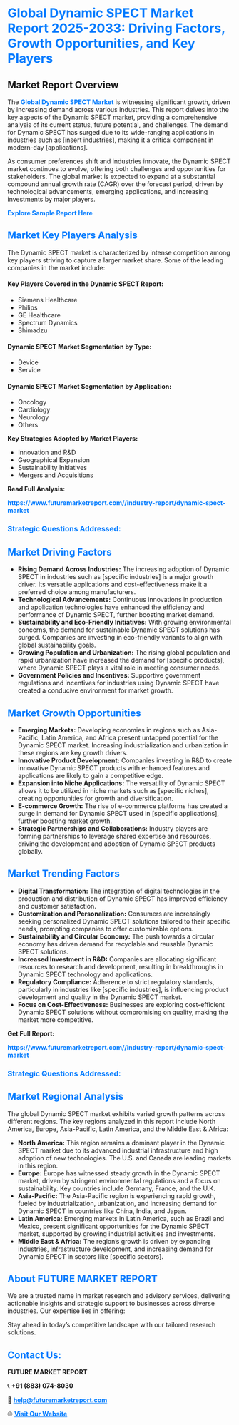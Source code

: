 <h1 style="color: #007BFF;">Global Dynamic SPECT Market Report 2025-2033: Driving Factors, Growth Opportunities, and Key Players</h1>

<section id="overview">
<h2>Market Report Overview</h2>
<p>The <a href="https://www.futuremarketreport.com//industry-report/dynamic-spect-market" style="color: #007BFF; text-decoration: none;"><strong>Global Dynamic SPECT Market</strong></a> is witnessing significant growth, driven by increasing demand across various industries. This report delves into the key aspects of the Dynamic SPECT market, providing a comprehensive analysis of its current status, future potential, and challenges. The demand for Dynamic SPECT has surged due to its wide-ranging applications in industries such as [insert industries], making it a critical component in modern-day [applications].</p>
<p>As consumer preferences shift and industries innovate, the Dynamic SPECT market continues to evolve, offering both challenges and opportunities for stakeholders. The global market is expected to expand at a substantial compound annual growth rate (CAGR) over the forecast period, driven by technological advancements, emerging applications, and increasing investments by major players.</p>
</section>

<section id="overview">
<p><a href="https://www.futuremarketreport.com//request-sample/reportId=76984" style="color: #007BFF; text-decoration: none;"><strong>Explore Sample Report Here</strong></a></p>
</section>

<section id="key-players">
<h2 style="color: #007BFF;">Market Key Players Analysis</h2>
<p>The Dynamic SPECT market is characterized by intense competition among key players striving to capture a larger market share. Some of the leading companies in the market include:</p>
<h4>Key Players Covered in the Dynamic SPECT Report:</h4>
<ul><li>Siemens Healthcare</li><li>Philips</li><li>GE Healthcare</li><li>Spectrum Dynamics</li><li>Shimadzu</li></ul>
<h4>Dynamic SPECT Market Segmentation by Type:</h4>
<ul><li>Device</li><li>Service</li></ul>

<h4>Dynamic SPECT Market Segmentation by Application:</h4>
<ul><li>Oncology</li><li>Cardiology</li><li>Neurology</li><li>Others</li></ul>
<p><strong>Key Strategies Adopted by Market Players:</strong></p>
<ul>
<li>Innovation and R&D</li>
<li>Geographical Expansion</li>
<li>Sustainability Initiatives</li>
<li>Mergers and Acquisitions</li>
</ul>
</section>

<section>
<p><strong>Read Full Analysis: </strong></p><a href="https://www.futuremarketreport.com//industry-report/dynamic-spect-market" style="color: #007BFF; text-decoration: none;"><strong>https://www.futuremarketreport.com//industry-report/dynamic-spect-market</strong></a>
<h3 style="color: #007BFF;">Strategic Questions Addressed:</h3>
</section>

<section id="driving-factors">
<h2 style="color: #007BFF;">Market Driving Factors</h2>
<ul>
<li><strong>Rising Demand Across Industries:</strong> The increasing adoption of Dynamic SPECT in industries such as [specific industries] is a major growth driver. Its versatile applications and cost-effectiveness make it a preferred choice among manufacturers.</li>
<li><strong>Technological Advancements:</strong> Continuous innovations in production and application technologies have enhanced the efficiency and performance of Dynamic SPECT, further boosting market demand.</li>
<li><strong>Sustainability and Eco-Friendly Initiatives:</strong> With growing environmental concerns, the demand for sustainable Dynamic SPECT solutions has surged. Companies are investing in eco-friendly variants to align with global sustainability goals.</li>
<li><strong>Growing Population and Urbanization:</strong> The rising global population and rapid urbanization have increased the demand for [specific products], where Dynamic SPECT plays a vital role in meeting consumer needs.</li>
<li><strong>Government Policies and Incentives:</strong> Supportive government regulations and incentives for industries using Dynamic SPECT have created a conducive environment for market growth.</li>
</ul>
</section>

<section id="growth-opportunities">
<h2 style="color: #007BFF;">Market Growth Opportunities</h2>
<ul>
<li><strong>Emerging Markets:</strong> Developing economies in regions such as Asia-Pacific, Latin America, and Africa present untapped potential for the Dynamic SPECT market. Increasing industrialization and urbanization in these regions are key growth drivers.</li>
<li><strong>Innovative Product Development:</strong> Companies investing in R&D to create innovative Dynamic SPECT products with enhanced features and applications are likely to gain a competitive edge.</li>
<li><strong>Expansion into Niche Applications:</strong> The versatility of Dynamic SPECT allows it to be utilized in niche markets such as [specific niches], creating opportunities for growth and diversification.</li>
<li><strong>E-commerce Growth:</strong> The rise of e-commerce platforms has created a surge in demand for Dynamic SPECT used in [specific applications], further boosting market growth.</li>
<li><strong>Strategic Partnerships and Collaborations:</strong> Industry players are forming partnerships to leverage shared expertise and resources, driving the development and adoption of Dynamic SPECT products globally.</li>
</ul>
</section>

<section id="trending-factors">
<h2 style="color: #007BFF;">Market Trending Factors</h2>
<ul>
<li><strong>Digital Transformation:</strong> The integration of digital technologies in the production and distribution of Dynamic SPECT has improved efficiency and customer satisfaction.</li>
<li><strong>Customization and Personalization:</strong> Consumers are increasingly seeking personalized Dynamic SPECT solutions tailored to their specific needs, prompting companies to offer customizable options.</li>
<li><strong>Sustainability and Circular Economy:</strong> The push towards a circular economy has driven demand for recyclable and reusable Dynamic SPECT solutions.</li>
<li><strong>Increased Investment in R&D:</strong> Companies are allocating significant resources to research and development, resulting in breakthroughs in Dynamic SPECT technology and applications.</li>
<li><strong>Regulatory Compliance:</strong> Adherence to strict regulatory standards, particularly in industries like [specific industries], is influencing product development and quality in the Dynamic SPECT market.</li>
<li><strong>Focus on Cost-Effectiveness:</strong> Businesses are exploring cost-efficient Dynamic SPECT solutions without compromising on quality, making the market more competitive.</li>
</ul>
</section>

<section>
<p><strong>Get Full Report: </strong></p><a href="https://www.futuremarketreport.com//industry-report/dynamic-spect-market" style="color: #007BFF; text-decoration: none;"><strong>https://www.futuremarketreport.com//industry-report/dynamic-spect-market</strong></a>
<h3 style="color: #007BFF;">Strategic Questions Addressed:</h3>
</section>


<section id="regional-analysis">
<h2 style="color: #007BFF;">Market Regional Analysis</h2>
<p>The global Dynamic SPECT market exhibits varied growth patterns across different regions. The key regions analyzed in this report include North America, Europe, Asia-Pacific, Latin America, and the Middle East & Africa:</p>
<ul>
<li><strong>North America:</strong> This region remains a dominant player in the Dynamic SPECT market due to its advanced industrial infrastructure and high adoption of new technologies. The U.S. and Canada are leading markets in this region.</li>
<li><strong>Europe:</strong> Europe has witnessed steady growth in the Dynamic SPECT market, driven by stringent environmental regulations and a focus on sustainability. Key countries include Germany, France, and the U.K.</li>
<li><strong>Asia-Pacific:</strong> The Asia-Pacific region is experiencing rapid growth, fueled by industrialization, urbanization, and increasing demand for Dynamic SPECT in countries like China, India, and Japan.</li>
<li><strong>Latin America:</strong> Emerging markets in Latin America, such as Brazil and Mexico, present significant opportunities for the Dynamic SPECT market, supported by growing industrial activities and investments.</li>
<li><strong>Middle East & Africa:</strong> The region’s growth is driven by expanding industries, infrastructure development, and increasing demand for Dynamic SPECT in sectors like [specific sectors].</li>
</ul>
</section>

<footer>
<h2 style="color: #007BFF;">About FUTURE MARKET REPORT</h2>
<p>We are a trusted name in market research and advisory services, delivering actionable insights and strategic support to businesses across diverse industries. Our expertise lies in offering:</p>

<p>Stay ahead in today’s competitive landscape with our tailored research solutions.</p>

<h2 style="color: #007BFF;">Contact Us:</h2>
<p><strong>FUTURE MARKET REPORT</strong></p>
<p>📞 <strong>+91 (883) 074-8030</strong></p>
<p>📧 <strong><a href="mailto:help@futuremarketreport.com" style="color: #007BFF;">help@futuremarketreport.com</a></strong></p>
<p>🌐 <strong><a href="https://www.futuremarketreport.com/" style="color: #007BFF;">Visit Our Website</a></strong></p>
</footer>